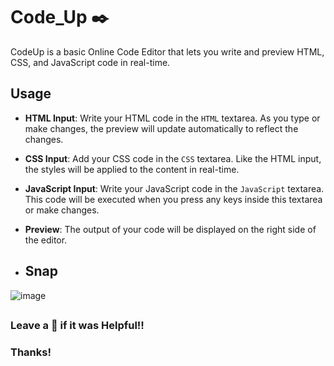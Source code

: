 # Code_Up ✒️
 
CodeUp is a basic Online Code Editor that lets you write and preview HTML, CSS, and JavaScript code in real-time. 

## Usage

- **HTML Input**: Write your HTML code in the `HTML` textarea. As you type or make changes, the preview will update automatically to reflect the changes.

- **CSS Input**: Add your CSS code in the `CSS` textarea. Like the HTML input, the styles will be applied to the content in real-time.

- **JavaScript Input**: Write your JavaScript code in the `JavaScript` textarea. This code will be executed when you press any keys inside this textarea or make changes.

- **Preview**: The output of your code will be displayed on the right side of the editor.
- ## Snap
![image](https://github.com/user-attachments/assets/fe3acb14-818a-4797-bb11-90d7d4facd90)


## 
### Leave a 🌟 if it was Helpful!!
### Thanks!
